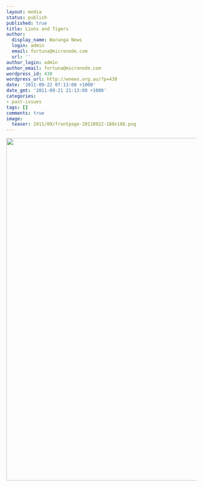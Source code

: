 ```yaml
---
layout: media
status: publish
published: true
title: Lions and Tigers
author:
  display_name: Waranga News
  login: admin
  email: fortuna@micronode.com
  url: ''
author_login: admin
author_email: fortuna@micronode.com
wordpress_id: 430
wordpress_url: http://wnews.org.au/?p=430
date: '2011-09-22 07:13:08 +1000'
date_gmt: '2011-09-21 21:13:08 +1000'
categories:
- past-issues
tags: []
comments: true
image:
  teaser: 2011/09/frontpage-20110922-188x188.png
---
```


<a href="{{ site.url }}/images/2011/09/frontpage-20110922.pdf"><img class="alignnone size-full wp-image-429" title="Front Page - September 22, 2011" src="{{ site.url }}/images/2011/09/frontpage-20110922.png" alt="" width="624" height="907" /></a>

